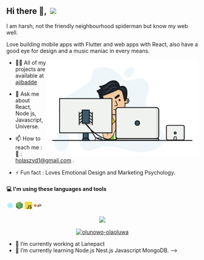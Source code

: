 ## Hi there 👋, &nbsp;![](https://visitor-badge.glitch.me/badge?page_id=ajibade3210.ajibade3210)

I am harsh, not the friendly neighbourhood spiderman but know my web well. 

Love building mobile apps with Flutter and web apps with React, also have a good eye for design and a music maniac in every means.

<img align="right" alt="Developer GIF" src="https://github.com/harshkc/harshkc/blob/master/developer.gif?raw=true" width="400" height="auto" />

- 👨‍💻 All of my projects are available at [ajibadde](https://portfolio3-ajibade123.vercel.app/)

- 💬 Ask me about React, Node js, Javascript, Universe.

- 📫 How to reach me : 📩 : holaszyd1@gmail.com .

- ⚡ Fun fact : Loves Emotional Design and Marketing Psychology.

#### 💻 I'm using these languages and tools 

<code><img height="20" src="https://raw.githubusercontent.com/github/explore/80688e429a7d4ef2fca1e82350fe8e3517d3494d/topics/react/react.png"></code>
<code><img height="20" src="https://raw.githubusercontent.com/github/explore/80688e429a7d4ef2fca1e82350fe8e3517d3494d/topics/nodejs/nodejs.png"></code>
<code><img height="20" src="https://raw.githubusercontent.com/github/explore/80688e429a7d4ef2fca1e82350fe8e3517d3494d/topics/javascript/javascript.png"></code>
<code><img height="20" src="https://raw.githubusercontent.com/github/explore/80688e429a7d4ef2fca1e82350fe8e3517d3494d/topics/git/git.png"></code>

<p align="center">
<img align="center" src="https://github-readme-stats.vercel.app/api?username=ajibade3210&count_private=true&show_icons=true"/>
</p>

<p align="center">
<a href="https://www.linkedin.com/in/olunowo-olaoluwa-58516519a/" target="blank"><img align="center" src="https://cdn.jsdelivr.net/npm/simple-icons@3.0.1/icons/linkedin.svg" alt="olunowo-olaoluwa" height="20" width="20" /></a>
</p>

- 🔭 I’m currently working at Lanepact
- 🌱 I’m currently learning Node.js Nest.js Javascript MongoDB.
-->
